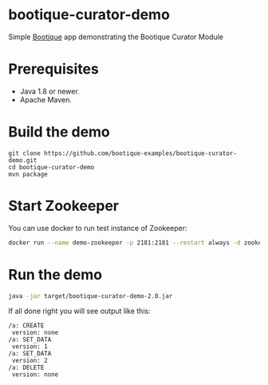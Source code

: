 # bootique-curator-demo

Simple [Bootique](http://bootique.io) app demonstrating the Bootique Curator Module

# Prerequisites
* Java 1.8 or newer.
* Apache Maven.

# Build the demo

```
git clone https://github.com/bootique-examples/bootique-curator-demo.git
cd bootique-curator-demo
mvn package
```

# Start Zookeeper

You can use docker to run test instance of Zookeeper:

```bash
docker run --name demo-zookeeper -p 2181:2181 --restart always -d zookeeper:3.4
```

# Run the demo

```bash
java -jar target/bootique-curator-demo-2.0.jar
```

If all done right you will see output like this:
```
/a: CREATE
 version: none
/a: SET_DATA
 version: 1
/a: SET_DATA
 version: 2
/a: DELETE
 version: none
```


